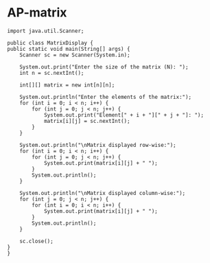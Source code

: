 # AP-matrix

    import java.util.Scanner;

    public class MatrixDisplay {
    public static void main(String[] args) {
        Scanner sc = new Scanner(System.in);

        System.out.print("Enter the size of the matrix (N): ");
        int n = sc.nextInt();

        int[][] matrix = new int[n][n];

        System.out.println("Enter the elements of the matrix:");
        for (int i = 0; i < n; i++) {
            for (int j = 0; j < n; j++) {
                System.out.print("Element[" + i + "][" + j + "]: ");
                matrix[i][j] = sc.nextInt();
            }
        }

        System.out.println("\nMatrix displayed row-wise:");
        for (int i = 0; i < n; i++) {
            for (int j = 0; j < n; j++) {
                System.out.print(matrix[i][j] + " ");
            }
            System.out.println();
        }

        System.out.println("\nMatrix displayed column-wise:");
        for (int j = 0; j < n; j++) {
            for (int i = 0; i < n; i++) {
                System.out.print(matrix[i][j] + " ");
            }
            System.out.println();
        }

        sc.close();
    }
    }

